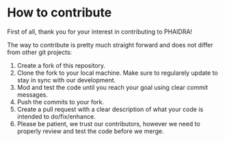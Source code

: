 # How to contribute
First of all, thank you for your interest in contributing to PHAIDRA!

The way to contribute is pretty much straight forward and does not differ from other git projects:
  1. Create a fork of this repository.
  2. Clone the fork to your local machine. Make sure to regularely update to stay in sync with our development.
  3. Mod and test the code until you reach your goal using clear commit messages.
  4. Push the commits to your fork.
  5. Create a pull request with a clear description of what your code is intended to do/fix/enhance.
  6. Please be patient, we trust our contributors, however we need to properly review and test the code before we merge.
  

  
